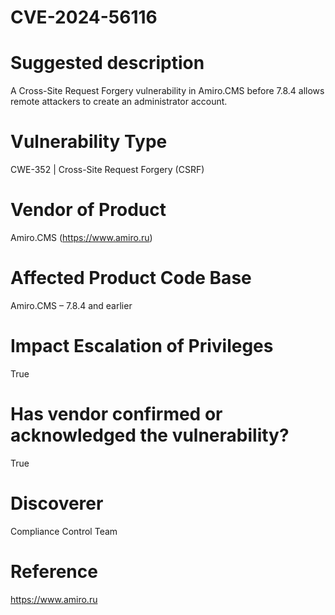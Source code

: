 # CVE-2024-56116

# Suggested description
A Cross-Site Request Forgery vulnerability in Amiro.CMS before 7.8.4 allows remote attackers to create an administrator account.

# Vulnerability Type
CWE-352 | Cross-Site Request Forgery (CSRF)

# Vendor of Product
Amiro.CMS (https://www.amiro.ru)


# Affected Product Code Base
Amiro.CMS – 7.8.4 and earlier

# Impact Escalation of Privileges
True

# Has vendor confirmed or acknowledged the vulnerability?
True

# Discoverer
Compliance Control Team

# Reference
https://www.amiro.ru
